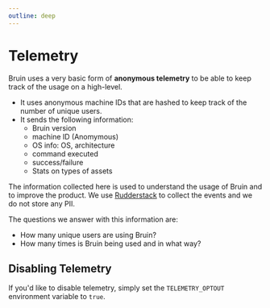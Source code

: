 ```yaml
---
outline: deep
---
```


# Telemetry
Bruin uses a very basic form of **anonymous telemetry** to be able to keep track of the usage on a high-level.
- It uses anonymous machine IDs that are hashed to keep track of the number of unique users.
- It sends the following information:
    - Bruin version
    - machine ID (Anomymous)
    - OS info: OS, architecture
    - command executed
    - success/failure
    - Stats on types of assets

The information collected here is used to understand the usage of Bruin and to improve the product. We use [Rudderstack](https://www.rudderstack.com/) to collect the events and we do not store any PII.

The questions we answer with this information are:
- How many unique users are using Bruin?
- How many times is Bruin being used and in what way?

## Disabling Telemetry
If you'd like to disable telemetry, simply set the `TELEMETRY_OPTOUT` environment variable to `true`.